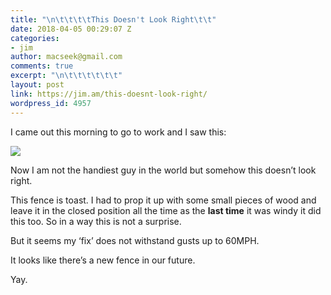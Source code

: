 ```yaml
---
title: "\n\t\t\t\tThis Doesn't Look Right\t\t"
date: 2018-04-05 00:29:07 Z
categories:
- jim
author: macseek@gmail.com
comments: true
excerpt: "\n\t\t\t\t\t\t"
layout: post
link: https://jim.am/this-doesnt-look-right/
wordpress_id: 4957
---
```


I came out this morning to go to work and I saw this:




![](http://jim.am/wp-content/uploads/2018/04/null.jpeg)




Now I am not the handiest guy in the world but somehow this doesn’t look right.




This fence is toast. I had to prop it up with some small pieces of wood and leave it in the closed position all the time as the **last time** it was windy it did this too. So in a way this is not a surprise.




But it seems my ‘fix’ does not withstand gusts up to 60MPH.




It looks like there’s a new fence in our future.




Yay.


		
